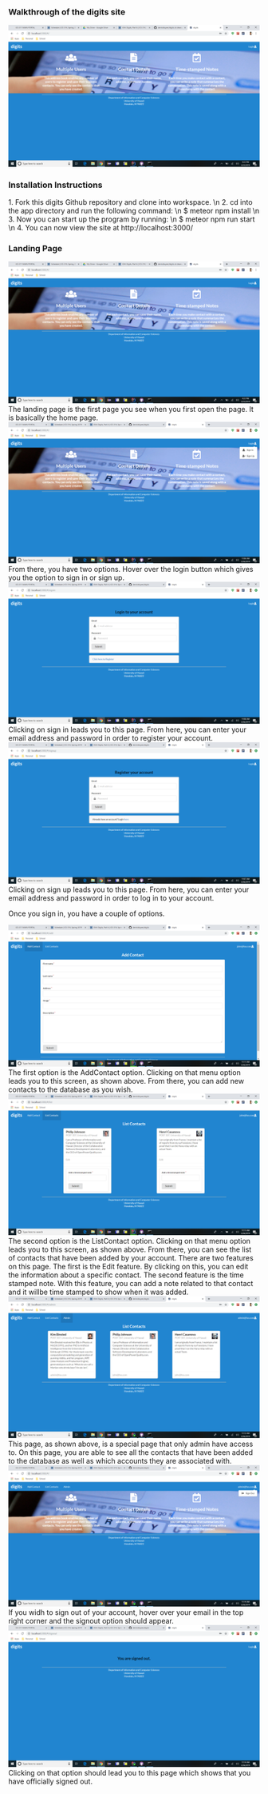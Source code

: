 <h3>Walkthrough of the digits site</h3>
<img src="doc/landing.png">

<h3>Installation Instructions</h3>
1. Fork this digits Github repository and clone into workspace. \n
2. cd into the app directory and run the following command:  \n
$ meteor npm install \n
3. Now you can start up the program by running: \n    
$ meteor npm run start \n
4. You can now view the site at http://localhost:3000/

<h3>Landing Page</h3>
<img src="doc/landing.png">
The landing page is the first page you see when you first open the page. It is basically the home page. 

<img src="doc/signin-signup.png">
From there, you have two options. Hover over the login button which gives you the option to sign in or sign up. 

<img src="doc/signin.png">
Clicking on sign in leads you to this page. From here, you can enter your email address and password in order to register your account.

<img src="doc/signup.png">
Clicking on sign up leads you to this page. From here, you can enter your email address and password in order to log in to your account.

Once you sign in, you have a couple of options.

<img src="doc/addcontact.png">
The first option is the AddContact option. Clicking on that menu option leads you to this screen, as shown above. From there, you can add new contacts to the database as you wish. 

<img src="doc/listcontact.png">
The second option is the ListContact option. Clicking on that menu option leads you to this screen, as shown above. From there, you can see the list of contacts that have been added by your account. There are two features on this page. The first is the Edit feature. By clicking on this, you can edit the information about a specific contact. The second feature is the time stamped note. With this feature, you can add a note related to that contact and it willbe time stamped to show when it was added.

<img src="doc/admin.png">
This page, as shown above, is a special page that only admin have access to. On this page, you are able to see all the contacts that have been added to the database as well as which accounts they are associated with.

<img src="doc/signout.png">
If you widh to sign out of your account, hover over your email in the top right corner and the signout option should appear. 

<img src="doc/signout-message.png">
Clicking on that option should lead you to this page which shows that you have officially signed out.
